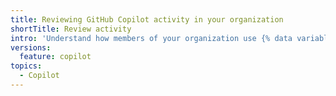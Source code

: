 ```yaml
---
title: Reviewing GitHub Copilot activity in your organization
shortTitle: Review activity
intro: 'Understand how members of your organization use {% data variables.product.prodname_copilot %}.'
versions:
  feature: copilot
topics:
  - Copilot
---
```


